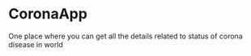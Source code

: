# CoronaApp
One place where you can get all the details related to status of corona disease in world 

